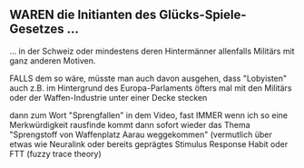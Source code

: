 ## WAREN die Initianten des Glücks-Spiele-Gesetzes ...

... in der Schweiz oder mindestens deren Hintermänner allenfalls Militärs mit ganz anderen Motiven.


FALLS dem so wäre, müsste man auch davon ausgehen, dass "Lobyisten" auch z.B. im Hintergrund des Europa-Parlaments öfters mal mit den Militärs oder der Waffen-Industrie unter einer Decke stecken

dann zum Wort "Sprengfallen" in dem Video, fast IMMER wenn ich so eine Merkwürdigkeit rausfinde kommt dann sofort wieder das Thema "Sprengstoff von Waffenplatz Aarau weggekommen" (vermutlich über etwas wie Neuralink oder bereits geprägtes Stimulus Response Habit oder FTT (fuzzy trace theory)


